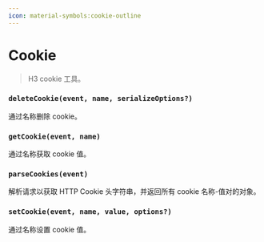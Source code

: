 ```yaml
---
icon: material-symbols:cookie-outline
---
```


# Cookie

> H3 cookie 工具。

<!-- automd:jsdocs src="../../src/utils/cookie.ts" -->

### `deleteCookie(event, name, serializeOptions?)`

通过名称删除 cookie。

### `getCookie(event, name)`

通过名称获取 cookie 值。

### `parseCookies(event)`

解析请求以获取 HTTP Cookie 头字符串，并返回所有 cookie 名称-值对的对象。

### `setCookie(event, name, value, options?)`

通过名称设置 cookie 值。

<!-- /automd -->